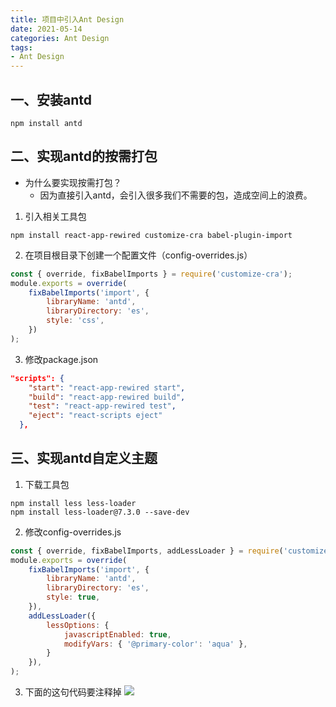 ```yaml
---
title: 项目中引入Ant Design
date: 2021-05-14
categories: Ant Design
tags: 
- Ant Design
---
```

## 一、安装antd
```
npm install antd
```
## 二、实现antd的按需打包
* 为什么要实现按需打包？
    * 因为直接引入antd，会引入很多我们不需要的包，造成空间上的浪费。
1. 引入相关工具包
```
npm install react-app-rewired customize-cra babel-plugin-import
```
2. 在项目根目录下创建一个配置文件（config-overrides.js）
```js
const { override, fixBabelImports } = require('customize-cra');
module.exports = override(
    fixBabelImports('import', {
        libraryName: 'antd',
        libraryDirectory: 'es',
        style: 'css',
    })
);
```
3. 修改package.json
```json
"scripts": {
    "start": "react-app-rewired start",
    "build": "react-app-rewired build",
    "test": "react-app-rewired test",
    "eject": "react-scripts eject"
  },
```
## 三、实现antd自定义主题
1. 下载工具包
```
npm install less less-loader
npm install less-loader@7.3.0 --save-dev
```
2. 修改config-overrides.js
```js
const { override, fixBabelImports, addLessLoader } = require('customize-cra');
module.exports = override(
    fixBabelImports('import', {
        libraryName: 'antd',
        libraryDirectory: 'es',
        style: true,
    }),
    addLessLoader({
        lessOptions: {
            javascriptEnabled: true,
            modifyVars: { '@primary-color': 'aqua' },
        }
    }),
);
```
3. 下面的这句代码要注释掉
![](https://img-blog.csdnimg.cn/img_convert/82d61367f3e8b2b2137a4894a54d6308.png)